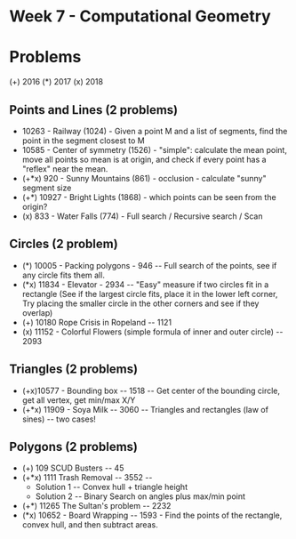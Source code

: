 Week 7 - Computational Geometry
===============================

# Problems
(+) 2016
(*) 2017
(x) 2018


## Points and Lines (2 problems)
- 10263 - Railway (1024) - Given a point M and a list of segments, find the 
          point in the segment closest to M
- 10585 - Center of symmetry (1526) - "simple": calculate the mean point,
          move all points so mean is at origin, and check if every point has a
          "reflex" near the mean.
- (+*x) 920 - Sunny Mountains (861) - occlusion - calculate "sunny" segment size
- (+*) 10927 - Bright Lights (1868) - which points can be seen from the origin?
- (x) 833 - Water Falls (774) - Full search / Recursive search / Scan


## Circles (2 problem)
- (*) 10005 - Packing polygons - 946 -- Full search of the points, see if any circle 
              fits them all.
- (*x) 11834 - Elevator - 2934 -- "Easy" measure if two circles fit in a rectangle
              (See if the largest circle fits, place it in the lower left corner,
              Try placing the smaller circle in the other corners and see if they 
              overlap)
- (+) 10180 Rope Crisis in Ropeland -- 1121
- (x) 11152 - Colorful Flowers (simple formula of inner and outer circle) -- 2093

## Triangles (2 problems)
- (+x)10577 - Bounding box -- 1518 -- Get center of the bounding circle, get all vertex,
 get min/max X/Y
- (+*x) 11909 - Soya Milk -- 3060 -- Triangles and rectangles (law of sines) 
                                     -- two cases!

## Polygons (2 problems)
- (+)  109 SCUD Busters -- 45
- (+*x) 1111 Trash Removal -- 3552 -- 
    - Solution 1 -- Convex hull + triangle height
    - Solution 2 -- Binary Search on angles plus max/min point
- (+*) 11265 The Sultan's problem -- 2232
- (*x)  10652 - Board Wrapping -- 1593 - Find the points of the rectangle, 
               convex hull, and then subtract areas.

